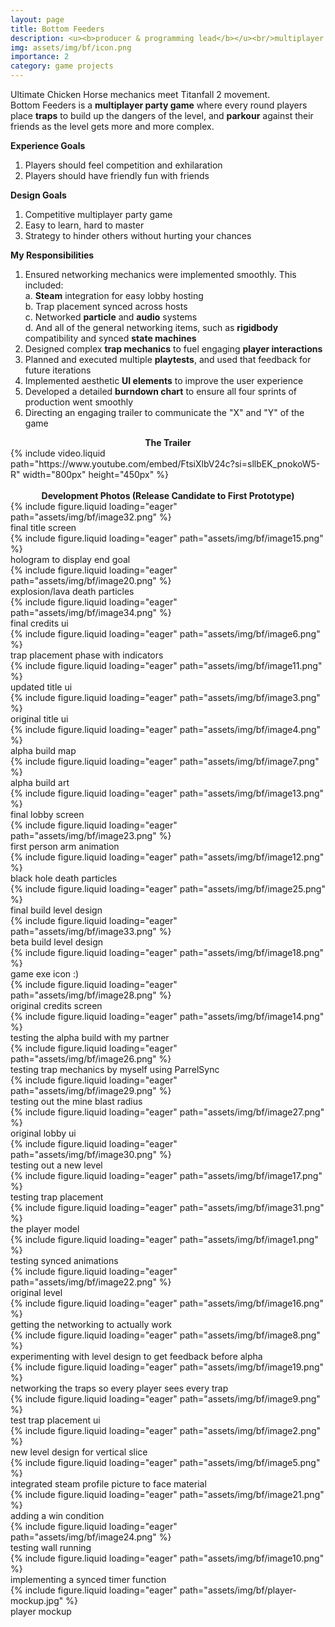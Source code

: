 ```yaml
---
layout: page
title: Bottom Feeders
description: <u><b>producer & programming lead</b></u><br/>multiplayer platforming party game<br/>january - may 2025
img: assets/img/bf/icon.png
importance: 2
category: game projects
---
```


Ultimate Chicken Horse mechanics meet Titanfall 2 movement.<br>
Bottom Feeders is a <b>multiplayer party game</b> where every round players place <b>traps</b> to build up the dangers of the level, and <b>parkour</b> against their friends as the level gets more and more complex.

<b>Experience Goals </b>

1. Players should feel competition and exhilaration
2. Players should have friendly fun with friends

<b>Design Goals</b>

1. Competitive multiplayer party game
2. Easy to learn, hard to master
3. Strategy to hinder others without hurting your chances

<b>My Responsibilities</b>

1. Ensured networking mechanics were implemented smoothly. This included:<br>
   &#9;a. <b>Steam</b> integration for easy lobby hosting<br>
   &#9;b. Trap placement synced across hosts<br>
   &#9;c. Networked <b>particle</b> and <b>audio</b> systems<br>
   &#9;d. And all of the general networking items, such as <b>rigidbody</b> compatibility and synced <b>state machines</b><br>
2. Designed complex <b>trap mechanics</b> to fuel engaging <b>player interactions</b>
3. Planned and executed multiple <b>playtests</b>, and used that feedback for future iterations
4. Implemented aesthetic <b>UI elements</b> to improve the user experience
5. Developed a detailed <b>burndown chart</b> to ensure all four sprints of production went smoothly
6. Directing an engaging trailer to communicate the "X" and "Y" of the game

<center><b>The Trailer</b></center>
<div class="row">
    <div class="col-sm mt-3 mt-md-0">
    </div>
    <div class="col-sm mt-3 mt-md-0">
        {% include video.liquid path="https://www.youtube.com/embed/FtsiXlbV24c?si=sllbEK_pnokoW5-R" width="800px" height="450px" %}
    </div>
    <div class="col-sm mt-3 mt-md-0">
    </div>
</div>
<br>
<center><b>Development Photos (Release Candidate to First Prototype)</b></center>
<div class="row">
    <div class="col-sm mt-3 mt-md-0">
        {% include figure.liquid loading="eager" path="assets/img/bf/image32.png" %}
        <div class="caption">final title screen</div>
        {% include figure.liquid loading="eager" path="assets/img/bf/image15.png" %}
        <div class="caption">hologram to display end goal</div>
        {% include figure.liquid loading="eager" path="assets/img/bf/image20.png" %}
        <div class="caption">explosion/lava death particles</div>
        {% include figure.liquid loading="eager" path="assets/img/bf/image34.png" %}
        <div class="caption">final credits ui</div>
        {% include figure.liquid loading="eager" path="assets/img/bf/image6.png" %}
        <div class="caption">trap placement phase with indicators</div>
        {% include figure.liquid loading="eager" path="assets/img/bf/image11.png" %}
        <div class="caption">updated title ui</div>
        {% include figure.liquid loading="eager" path="assets/img/bf/image3.png" %}
        <div class="caption">original title ui</div>
        {% include figure.liquid loading="eager" path="assets/img/bf/image4.png" %}
        <div class="caption">alpha build map</div>
        {% include figure.liquid loading="eager" path="assets/img/bf/image7.png" %}
        <div class="caption">alpha build art</div>
    </div>
    <div class="col-sm mt-3 mt-md-0">
        {% include figure.liquid loading="eager" path="assets/img/bf/image13.png" %}
        <div class="caption">final lobby screen</div>
        {% include figure.liquid loading="eager" path="assets/img/bf/image23.png" %}
        <div class="caption">first person arm animation</div>
        {% include figure.liquid loading="eager" path="assets/img/bf/image12.png" %}
        <div class="caption">black hole death particles</div>
        {% include figure.liquid loading="eager" path="assets/img/bf/image25.png" %}
        <div class="caption">final build level design</div>
        {% include figure.liquid loading="eager" path="assets/img/bf/image33.png" %}
        <div class="caption">beta build level design</div>
        {% include figure.liquid loading="eager" path="assets/img/bf/image18.png" %}
        <div class="caption">game exe icon :)</div>
        {% include figure.liquid loading="eager" path="assets/img/bf/image28.png" %}
        <div class="caption">original credits screen</div>
        {% include figure.liquid loading="eager" path="assets/img/bf/image14.png" %}
        <div class="caption">testing the alpha build with my partner</div>
    </div>
</div>
<div class="row">
    <div class="col-sm mt-1 mt-md-0">
        {% include figure.liquid loading="eager" path="assets/img/bf/image26.png" %}
        <div class="caption">testing trap mechanics by myself using ParrelSync</div>
    </div>
</div>
<div class="row">
    <div class="col-sm mt-3 mt-md-0">
        {% include figure.liquid loading="eager" path="assets/img/bf/image29.png" %}
        <div class="caption">testing out the mine blast radius</div>
        {% include figure.liquid loading="eager" path="assets/img/bf/image27.png" %}
        <div class="caption">original lobby ui</div>
        {% include figure.liquid loading="eager" path="assets/img/bf/image30.png" %}
        <div class="caption">testing out a new level</div>
        {% include figure.liquid loading="eager" path="assets/img/bf/image17.png" %}
        <div class="caption">testing trap placement</div>
        {% include figure.liquid loading="eager" path="assets/img/bf/image31.png" %}
        <div class="caption">the player model</div>
        {% include figure.liquid loading="eager" path="assets/img/bf/image1.png" %}
        <div class="caption">testing synced animations</div>
        {% include figure.liquid loading="eager" path="assets/img/bf/image22.png" %}
        <div class="caption">original level</div>
        {% include figure.liquid loading="eager" path="assets/img/bf/image16.png" %}
        <div class="caption">getting the networking to actually work</div>
    </div>
    <div class="col-sm mt-3 mt-md-0">
        {% include figure.liquid loading="eager" path="assets/img/bf/image8.png" %}
        <div class="caption">experimenting with level design to get feedback before alpha</div>
        {% include figure.liquid loading="eager" path="assets/img/bf/image19.png" %}
        <div class="caption">networking the traps so every player sees every trap</div>
        {% include figure.liquid loading="eager" path="assets/img/bf/image9.png" %}
        <div class="caption">test trap placement ui</div>
        {% include figure.liquid loading="eager" path="assets/img/bf/image2.png" %}
        <div class="caption">new level design for vertical slice</div>
        {% include figure.liquid loading="eager" path="assets/img/bf/image5.png" %}
        <div class="caption">integrated steam profile picture to face material</div>
        {% include figure.liquid loading="eager" path="assets/img/bf/image21.png" %}
        <div class="caption">adding a win condition</div>
        {% include figure.liquid loading="eager" path="assets/img/bf/image24.png" %}
        <div class="caption">testing wall running</div>
        {% include figure.liquid loading="eager" path="assets/img/bf/image10.png" %}
        <div class="caption">implementing a synced timer function</div>
        {% include figure.liquid loading="eager" path="assets/img/bf/player-mockup.jpg" %}
        <div class="caption">player mockup</div>
    </div>
</div>

